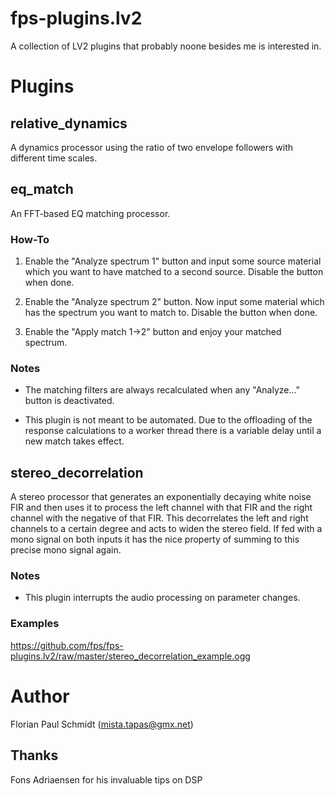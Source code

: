 # fps-plugins.lv2

A collection of LV2 plugins that probably noone besides me is interested in.

# Plugins

## relative_dynamics

A dynamics processor using the ratio of two envelope followers with different time scales.

## eq_match

An FFT-based EQ matching processor.

### How-To

1. Enable the "Analyze spectrum 1" button and input some source material which you want to have matched to a second source. Disable the button when done.

2. Enable the "Analyze spectrum 2" button. Now input some material which has the spectrum you want to match to. Disable the button when done.

3. Enable the "Apply match 1->2" button and enjoy your matched spectrum.

### Notes

- The matching filters are always recalculated when any "Analyze..." button is deactivated.

- This plugin is not meant to be automated. Due to the offloading of the response calculations to a worker thread there is a variable delay until a new match takes effect.

## stereo_decorrelation

A stereo processor that generates an exponentially decaying white noise FIR and then uses it to process the left channel with that FIR and the right channel with the negative of that FIR. This decorrelates the left and right channels to a certain degree and acts to widen the stereo field. If fed with a mono signal on both inputs it has the nice property of summing to this precise mono signal again.

### Notes

- This plugin interrupts the audio processing on parameter changes.

### Examples

https://github.com/fps/fps-plugins.lv2/raw/master/stereo_decorrelation_example.ogg

# Author

Florian Paul Schmidt (mista.tapas@gmx.net)

## Thanks

Fons Adriaensen for his invaluable tips on DSP
